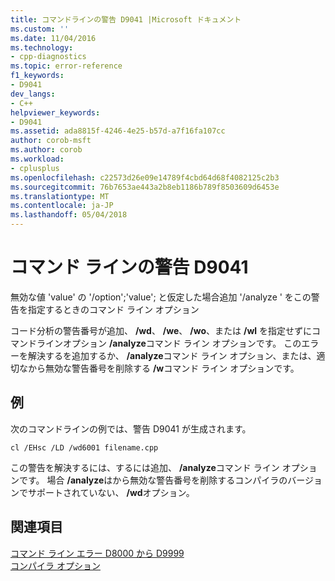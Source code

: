 ```yaml
---
title: コマンドラインの警告 D9041 |Microsoft ドキュメント
ms.custom: ''
ms.date: 11/04/2016
ms.technology:
- cpp-diagnostics
ms.topic: error-reference
f1_keywords:
- D9041
dev_langs:
- C++
helpviewer_keywords:
- D9041
ms.assetid: ada8815f-4246-4e25-b57d-a7f16fa107cc
author: corob-msft
ms.author: corob
ms.workload:
- cplusplus
ms.openlocfilehash: c22573d26e09e14789f4cbd64d68f4082125c2b3
ms.sourcegitcommit: 76b7653ae443a2b8eb1186b789f8503609d6453e
ms.translationtype: MT
ms.contentlocale: ja-JP
ms.lasthandoff: 05/04/2018
---
```

# <a name="command-line-warning-d9041"></a>コマンド ラインの警告 D9041
無効な値 'value' の '/option';'value'; と仮定した場合追加 '/analyze ' をこの警告を指定するときのコマンド ライン オプション  
  
 コード分析の警告番号が追加、 **/wd**、 **/we**、 **/wo**、または **/wl** を指定せずにコマンドラインオプション **/analyze**コマンド ライン オプションです。 このエラーを解決するを追加するか、 **/analyze**コマンド ライン オプション、または、適切なから無効な警告番号を削除する **/w**コマンド ライン オプションです。  
  
## <a name="example"></a>例  
 次のコマンドラインの例では、警告 D9041 が生成されます。  
  
```  
cl /EHsc /LD /wd6001 filename.cpp  
```  
  
 この警告を解決するには、するには追加、 **/analyze**コマンド ライン オプションです。 場合 **/analyze**はから無効な警告番号を削除するコンパイラのバージョンでサポートされていない、 **/wd**オプション。  
  
## <a name="see-also"></a>関連項目  
 [コマンド ライン エラー D8000 から D9999](../../error-messages/tool-errors/command-line-errors-d8000-through-d9999.md)   
 [コンパイラ オプション](../../build/reference/compiler-options.md)